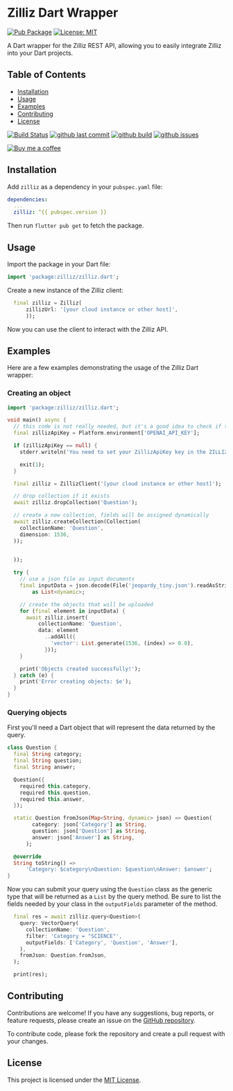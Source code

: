 # Zilliz Dart Wrapper

[![Pub Package](https://img.shields.io/pub/v/zilliz.svg)](https://pub.dev/packages/zilliz)
[![License: MIT](https://img.shields.io/badge/License-MIT-blue.svg)](https://github.com/faithoflifedev/zilliz-dart/blob/main/LICENSE)

A Dart wrapper for the Zilliz REST API, allowing you to easily integrate Zilliz into your Dart projects.

## Table of Contents

- [Installation](#installation)
- [Usage](#usage)
- [Examples](#examples)
- [Contributing](#contributing)
- [License](#license)

[![Build Status](https://github.com/faithoflifedev/zilliz-dart/workflows/Dart/badge.svg)](https://github.com/faithoflifedev/zilliz-dart/actions) [![github last commit](https://shields.io/github/last-commit/faithoflifedev/zilliz-dart)](https://shields.io/github/last-commit/faithoflifedev/zilliz-dart) [![github build](https://img.shields.io/github/actions/workflow/status/faithoflifedev/zilliz-dart/dart.yml?branch=main)](https://shields.io/github/workflow/status/faithoflifedev/zilliz-dart/Dart) [![github issues](https://shields.io/github/issues/faithoflifedev/zilliz-dart)](https://shields.io/github/issues/faithoflifedev/zilliz-dart)

[![Buy me a coffee](https://www.buymeacoffee.com/assets/img/guidelines/download-assets-1.svg)](https://www.buymeacoffee.com/faithoflif2)

## Installation

Add `zilliz` as a dependency in your `pubspec.yaml` file:

```yaml
dependencies:
  ...
  zilliz: ^{{ pubspec.version }}
```

Then run `flutter pub get` to fetch the package.

## Usage

Import the package in your Dart file:

```dart
import 'package:zilliz/zilliz.dart';
```

Create a new instance of the Zilliz client:

```dart
  final zilliz = Zilliz(
      zillizUrl: '[your cloud instance or other host]',
      ));
```

Now you can use the client to interact with the Zilliz API.

## Examples

Here are a few examples demonstrating the usage of the Zilliz Dart wrapper:

### Creating an object

```dart
import 'package:zilliz/zilliz.dart';

void main() async {
  // this code is not really needed, but it's a good idea to check if the API key environment variable has been set.
  final zillizApiKey = Platform.environment['OPENAI_API_KEY'];

  if (zillizApiKey == null) {
    stderr.writeln('You need to set your ZillizApiKey key in the ZILLIZ_API_KEY environment variable.');

    exit(1);
  }

  final zilliz = ZillizClient('[your cloud instance or other host]');

  // drop collection if it exists
  await zilliz.dropCollection('Question');

  // create a new collection, fields will be assigned dynamically
  await zilliz.createCollection(Collection(
    collectionName: 'Question',
    dimension: 1536,
  ));

    
  ));

  try {
    // use a json file as input documents
    final inputData = json.decode(File('jeopardy_tiny.json').readAsStringSync())
        as List<dynamic>;

    // create the objects that will be uploaded
    for (final element in inputData) {
      await zilliz.insert(
          collectionName: 'Question',
          data: element
            ..addAll({
              'vector': List.generate(1536, (index) => 0.0),
            }));
    }

    print('Objects created successfully!');
  } catch (e) {
    print('Error creating objects: $e');
  }
}
```

### Querying objects
First you'll need a Dart object that will represent the data returned by the query.

```dart
class Question {
  final String category;
  final String question;
  final String answer;

  Question({
    required this.category,
    required this.question,
    required this.answer,
  });

  static Question fromJson(Map<String, dynamic> json) => Question(
        category: json['Category'] as String,
        question: json['Question'] as String,
        answer: json['Answer'] as String,
      );

  @override
  String toString() =>
      'Category: $category\nQuestion: $question\nAnswer: $answer';
}
```

Now you can submit your query using the `Question` class as the generic type that will be returned as a `List` by the query method.  Be sure to list the fields needed by your class in the `outputFields` parameter of the method.

```dart
  final res = await zilliz.query<Question>(
    query: VectorQuery(
      collectionName: 'Question',
      filter: 'Category = "SCIENCE"',
      outputFields: ['Category', 'Question', 'Answer'],
    ),
    fromJson: Question.fromJson,
  );

  print(res);

```

## Contributing

Contributions are welcome! If you have any suggestions, bug reports, or feature requests, please create an issue on the [GitHub repository](https://github.com/faithoflifedev/zilliz-dart).

To contribute code, please fork the repository and create a pull request with your changes.

## License

This project is licensed under the [MIT License](https://github.com/faithoflifedev/zilliz-dart/blob/main/LICENSE).